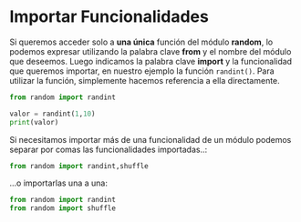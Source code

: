 # Importar Funcionalidades

Si queremos acceder solo a **una única** función del módulo **random**, lo podemos expresar utilizando la palabra clave **from** y el nombre del módulo que deseemos. Luego indicamos la palabra clave **import** y la funcionalidad que queremos importar, en nuestro ejemplo la función `randint()`.
Para utilizar la función, simplemente hacemos referencia a ella directamente.

```python
from random import randint

valor = randint(1,10)
print(valor)
```

Si necesitamos importar más de una funcionalidad de un módulo podemos separar por comas las funcionalidades importadas..:

```python
from random import randint,shuffle
```

...o importarlas una a una:

```python
from random import randint
from random import shuffle
```
